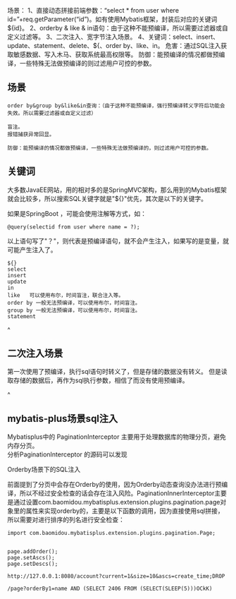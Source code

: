 场景：
  1、直接动态拼接前端参数：“select * from user where id=”+req.getParameter(“id”)。如有使用Mybatis框架，封装后对应的关键词${id}。
  2、orderby & like & in语句：由于这种不能预编译，所以需要过滤器或自定义过滤等。
  3、二次注入、宽字节注入场景。
  4、关键词：select、insert、update、statement、delete、${、order by、like、in。
危害：通过SQL注入获取敏感数据、写入木马、获取系统最高权限等。
防御：能预编译的情况都做预编译，一些特殊无法做预编译的则过滤用户可控的参数。


## **场景**
```
order by&group by&like&in查询：（由于这种不能预编译，强行预编译转义字符后功能会失效。所以需要过滤器或自定义过滤）

盲注。
报错捕获异常回显。

防御：能预编译的情况都做预编译，一些特殊无法做预编译的，则过滤用户可控的参数。
```


## **关键词**
大多数JavaEE网站，用的相对多的是SpringMVC架构，那么用到的Mybatis框架就会比较多，所以搜索SQL关键字就是"${}"优先，其次是以下的关键字。

如果是SpringBoot ，可能会使用注解等方式，如：

```
@query(selectid from user where name = ?);
```

以上语句写了"？"，则代表是预编译语句，就不会产生注入，如果写的是变量，就可能产生注入了。

```
${}
select
insert
update
in
like   可以使用布尔，时间盲注，联合注入等。
order by 一般无法预编译，可以使用布尔，时间盲注。
group by 一般无法预编译，可以使用布尔，时间盲注。
statement
```

^
## **二次注入场景**
第一次使用了预编译，执行sql语句时转义了，但是存储的数据没有转义。
但是读取存储的数据后，再作为sql执行参数，相信了而没有使用预编译。



^
## **mybatis-plus场景sql注入**


Mybatisplus中的 PaginationInterceptor 主要用于处理数据库的物理分页，避免内存分页。\
分析PaginationInterceptor 的源码可以发现

Orderby场景下的SQL注入

前面提到了分页中会存在Orderby的使用，因为Orderby动态查询没办法进行预编译，所以不经过安全检查的话会存在注入风险。PaginationInnerInterceptor主要是通过设置com.baomidou.mybatisplus.extension.plugins.pagination.page对象里的属性来实现orderby的，主要是以下函数的调用，因为直接使用sql拼接，所以需要对进行排序的列名进行安全检查：

```
import com.baomidou.mybatisplus.extension.plugins.pagination.Page;


page.addOrder();
page.setAscs();
page.setDescs();
```

```
http://127.0.0.1:8080/account?current=1&size=10&ascs=create_time;DROP

/page?orderBy1=name AND (SELECT 2406 FROM (SELECT(SLEEP(5)))OCkK)
```

